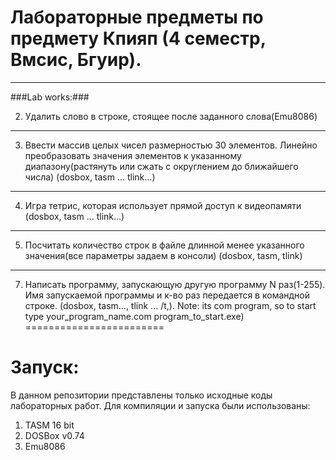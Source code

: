 # Лабораторные предметы по предмету Кпияп (4 семестр, Вмсис, Бгуир). #
---
###Lab works:###

2.  Удалить слово в строке, стоящее после заданного слова(Emu8086)
---
3.  Ввести массив целых чисел размерностью 30 элементов. Линейно преобразовать значения элементов к указанному диапазону(растянуть или сжать с округлением до ближайшего числа) (dosbox, tasm ... tlink...)
---
4.  Игра тетрис, которая использует прямой доступ к видеопамяти  (dosbox, tasm ... tlink...)
---
5.  Посчитать количество строк в файле длинной менее указанного значения(все параметры задаем в консоли) (dosbox, tasm, tlink)
---
7.  Написать программу, запускающую другую программу N раз(1-255). Имя запускаемой программы и к-во раз передается в командной строке.  (dosbox, tasm..., tlink ... /t,). Note: its com program, so to start type your_program_name.com program_to_start.exe)
========================
# Запуск: #

В данном репозитории представлены только исходные коды лабораторных работ. Для компиляции и запуска были использованы:

1.  TASM 16 bit
2.  DOSBox v0.74
3.  Emu8086

